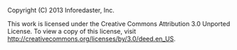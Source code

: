 Copyright (C) 2013 Inforedaster, Inc.

This work is licensed under the Creative Commons Attribution 3.0 Unported License.
To view a copy of this license, visit http://creativecommons.org/licenses/by/3.0/deed.en_US.

